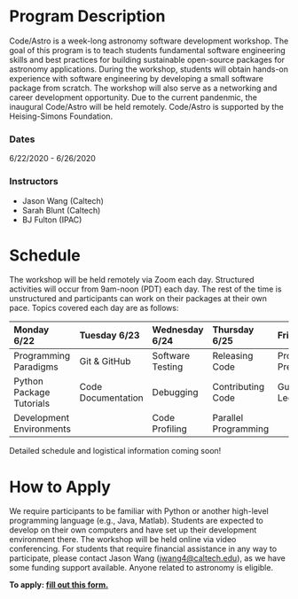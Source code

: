 # Program Description

​Code/Astro is a week-long astronomy software development workshop. The goal of this program is to teach students fundamental software engineering skills and best practices for building sustainable open-source packages for astronomy applications. During the workshop, students will obtain hands-on experience with software engineering by developing a small software package from scratch. The workshop will also serve as a networking and career development opportunity. Due to the current pandenmic, the inaugural Code/Astro will be held remotely. Code/Astro is supported by the Heising-Simons Foundation.

### Dates
6/22/2020 - 6/26/2020

### Instructors

 * Jason Wang (Caltech)
 * Sarah Blunt (Caltech)
 * BJ Fulton (IPAC)

# ​Schedule

 The workshop will be held remotely via Zoom each day. Structured activities will occur from 9am-noon (PDT) each day. The rest of the time is unstructured and participants can work on their packages at their own pace. Topics covered each day are as follows:

| Monday 6/22   | Tuesday 6/23  | Wednesday 6/24  | Thursday 6/25  | Friday 6/26   |
| :------------ | :------------ | :-------------- | :------------- | :------------ |
| Programming Paradigms      | Git & GitHub            | Software Testing        | Releasing Code          | Project Presentations   |
| Python Package Tutorials   | Code Documentation      | Debugging               | Contributing Code       | Guest Lectures          |
| Development Environments   |                         | Code Profiling          | Parallel Programming    |        |

Detailed schedule and logistical information coming soon!

# How to Apply

We require participants to be familiar with Python or another high-level programming language (e.g., Java, Matlab). Students are expected to develop on their own computers and have set up their development environment there. The workshop will be held online via video conferencing. For students that require financial assistance in any way to participate, please contact Jason Wang (jwang4@caltech.edu), as we have some funding support available. Anyone related to astronomy is eligible. 

**To apply: [fill out this form.](https://docs.google.com/forms/d/e/1FAIpQLSfKr4ExLUrIMgw1HEs2ABcB1gIvd53pOxcRPlxf0cReCQnyKQ/viewform?usp=sf_link)**